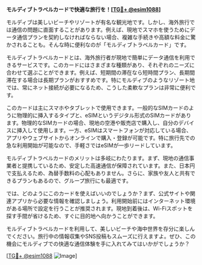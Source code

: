 **モルディブトラベルカードで快適な旅行を！[[TG💪+ @esim1088](https://t.me/s/esim1088)]**

モルディブは美しいビーチやリゾートが有名な観光地です。しかし、海外旅行では通信の問題に直面することがあります。例えば、現地でスマホを使うためにデータ通信プランを契約しなければならない場合、複雑な手続きや高額な料金に驚かされることも。そんな時に便利なのが「モルディブトラベルカード」です。

モルディブトラベルカードとは、海外旅行者が現地で簡単にデータ通信を利用できるサービスです。このカードにはさまざまな種類があり、それぞれのニーズに合わせて選ぶことができます。例えば、短期間の滞在なら短時間プラン、長期間滞在する場合は長期プランがおすすめです。特にモルディブのようなリゾート地では、常にネット接続が必要になるため、こうした柔軟なプランは非常に便利です。

このカードは主にスマホやタブレットで使用できます。一般的なSIMカードのように物理的に挿入するタイプと、eSIMというデジタル形式のSIMカードがあります。物理的なSIMカードの場合、現地の空港や販売店で購入し、自分のデバイスに挿入して使用します。一方、eSIMはスマートフォンが対応している場合、アプリやウェブサイトからオンラインで購入・登録が可能です。特に旅行先での急な利用開始が可能なので、手軽さではeSIMが一歩リードしています。

モルディブトラベルカードのメリットは多岐にわたります。まず、現地の通信事業者と提携しているため、安定した高速通信が保障されています。また、日本円で支払えるため、為替手数料の心配もありません。さらに、家族や友人と共有できるプランもあるので、グループ旅行にも最適です。

では、どのようにこのカードを使えばいいのでしょうか？まず、公式サイトや関連アプリから必要な情報を確認しましょう。利用開始前にはインターネット環境がある場所で設定を行うことが推奨されます。現地到着後は、Wi-Fiスポットを探す手間が省けるため、すぐに目的地へ向かうことができます。

モルディブトラベルカードを利用して、美しいビーチや海中世界を存分に楽しんでください。旅行中の情報収集やSNS投稿もスムーズに行えますよ。ぜひ、この機会にモルディブでの快適な通信体験を手に入れてみてはいかがでしょうか？

[[TG💪+ @esim1088](https://t.me/s/esim1088) ![Image](https://i.postimg.cc/Y0z9fWf4/image.png)]
